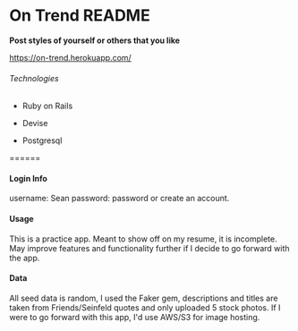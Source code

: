 # On Trend README

**Post styles of yourself or others that you like**

https://on-trend.herokuapp.com/

###### Technologies

* Ruby on Rails

* Devise

* Postgresql

======

#### Login Info
username: Sean
password: password
or create an account.

#### Usage
This is a practice app.
Meant to show off on my resume, it is incomplete.
May improve features and functionality further if I decide to go forward with the app.

#### Data
All seed data is random, I used the Faker gem, descriptions and titles are taken from Friends/Seinfeld quotes and only uploaded 5 stock photos.
If I were to go forward with this app, I'd use AWS/S3 for image hosting.